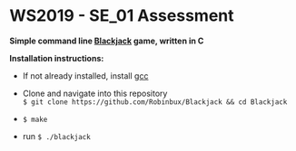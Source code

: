 # WS2019 - SE_01 Assessment

**Simple command line [Blackjack](https://www.bicyclecards.com/how-to-play/blackjack/) game, written in C**


**Installation instructions:**

- If not already installed, install [gcc](https://gcc.gnu.org/)
- Clone and navigate into this repository  
`$ git clone https://github.com/Robinbux/Blackjack && cd Blackjack`

- `$ make`
-  run `$ ./blackjack`
